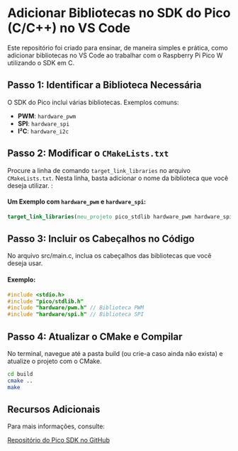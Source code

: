 # Adicionar Bibliotecas no SDK do Pico (C/C++) no VS Code

Este repositório foi criado para ensinar, de maneira simples e prática, como adicionar bibliotecas no VS Code ao trabalhar com o Raspberry Pi Pico W utilizando o SDK em C.

## Passo 1: Identificar a Biblioteca Necessária

O SDK do Pico inclui várias bibliotecas. Exemplos comuns:
- **PWM**: `hardware_pwm`
- **SPI**: `hardware_spi`
- **I²C**: `hardware_i2c`

## Passo 2: Modificar o `CMakeLists.txt`

Procure a linha de comando `target_link_libraries` no arquivo `CMakeLists.txt`. Nesta linha, basta adicionar o nome da biblioteca que você deseja utilizar. 
:

#### Um Exemplo com `hardware_pwm` e `hardware_spi`:
```cmake
target_link_libraries(meu_projeto pico_stdlib hardware_pwm hardware_spi)
```
## Passo 3: Incluir os Cabeçalhos no Código

No arquivo src/main.c, inclua os cabeçalhos das bibliotecas que você deseja usar.
#### Exemplo:

``` c
#include <stdio.h>
#include "pico/stdlib.h"
#include "hardware/pwm.h" // Biblioteca PWM
#include "hardware/spi.h" // Biblioteca SPI

```
## Passo 4: Atualizar o CMake e Compilar

No terminal, navegue até a pasta build (ou crie-a caso ainda não exista) e atualize o projeto com o CMake.

``` bash
cd build
cmake ..
make
```


## Recursos Adicionais
Para mais informações, consulte:

[Repositório do Pico SDK no GitHub](https://github.com/raspberrypi/pico-sdk)

